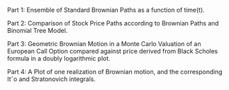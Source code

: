 Part 1: Ensemble of Standard Brownian Paths as a function of time(t).

Part 2: Comparison of Stock Price Paths according to Brownian Paths and Binomial Tree Model.

Part 3: Geometric Brownian Motion in a Monte Carlo Valuation of an European Call Option compared against price derived from Black Scholes formula in a doubly logarithmic plot.

Part 4: A Plot of one realization of Brownian motion, and the corresponding Itˆo and Stratonovich integrals.
